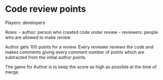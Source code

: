 # Code review points

Players: developers

Roles:
	- author: person who created code under review
	- reviewers: people who are allowed to make review

Author gets 100 points for a review. Every reviewer reviews the code and makes
comments giving every comment number of points which are subtracted from the
initial author points.

The game for Author is to keep the score as high as possible at the time of merge.


